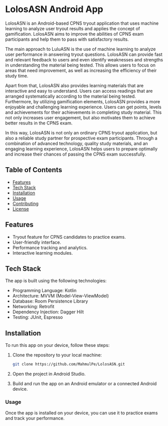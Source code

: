 # LolosASN Android App

LolosASN is an Android-based CPNS tryout application that uses machine learning to analyze user tryout results and applies the concept of gamification. LolosASN aims to improve the abilities of CPNS exam participants and help them to pass with satisfactory results.

The main approach to LuluASN is the use of machine learning to analyze user performance in answering tryout questions. LolosASN can provide fast and relevant feedback to users and even identify weaknesses and strengths in understanding the material being tested. This allows users to focus on areas that need improvement, as well as increasing the efficiency of their study time.

Apart from that, LolosASN also provides learning materials that are interactive and easy to understand. Users can access readings that are arranged systematically according to the material being tested. Furthermore, by utilizing gamification elements, LolosASN provides a more enjoyable and challenging learning experience. Users can get points, levels and achievements for their achievements in completing study material. This not only increases user engagement, but also motivates them to achieve better results in the CPNS exam.

In this way, LolosASN is not only an ordinary CPNS tryout application, but also a reliable study partner for prospective exam participants. Through a combination of advanced technology, quality study materials, and an engaging learning experience, LolosASN helps users to prepare optimally and increase their chances of passing the CPNS exam successfully.

## Table of Contents

- [Features](#features)
- [Tech Stack](#tech-stack)
- [Installation](#installation)
- [Usage](#usage)
- [Contributing](#contributing)
- [License](#license)

## Features

- Tryout feature for CPNS candidates to practice exams.
- User-friendly interface.
- Performance tracking and analytics.
- Interactive learning modules.

## Tech Stack

The app is built using the following technologies:

- Programming Language: Kotlin
- Architecture: MVVM (Model-View-ViewModel)
- Database: Room Persistence Library
- Networking: Retrofit
- Dependency Injection: Dagger Hilt
- Testing: JUnit, Espresso

## Installation

To run this app on your device, follow these steps:

1. Clone the repository to your local machine:

   ```bash
   git clone https://github.com/MahmulPe/LolosASN.git

2. Open the project in Android Studio.

3. Build and run the app on an Android emulator or a connected Android device.

### Usage

Once the app is installed on your device, you can use it to practice exams and track your performance.
